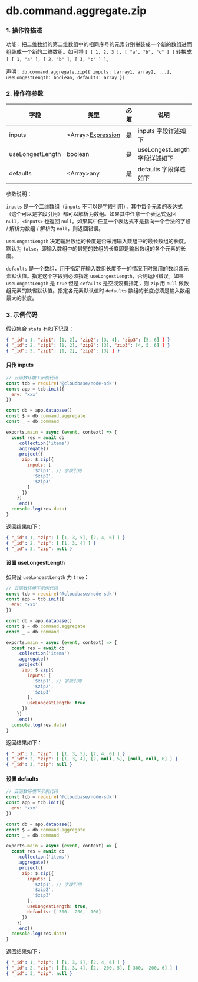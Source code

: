 # db.command.aggregate.zip

### 1. 操作符描述

功能：把二维数组的第二维数组中的相同序号的元素分别拼装成一个新的数组进而组装成一个新的二维数组。如可将 `[ [ 1, 2, 3 ], [ "a", "b", "c" ] ]` 转换成 `[ [ 1, "a" ], [ 2, "b" ], [ 3, "c" ] ]`。

声明：`db.command.aggregate.zip({ inputs: [array1, array2, ...], useLongestLength: boolean, defaults: array })`

### 2. 操作符参数

| 字段             | 类型                                        | 必填 | 说明                          |
| ---------------- | ------------------------------------------- | ---- | ----------------------------- |
| inputs           | &lt;Array&gt;[Expression](../expression.md) | 是   | inputs 字段详述如下           |
| useLongestLength | boolean                                     | 是   | useLongestLength 字段详述如下 |
| defaults         | &lt;Array&gt;any                            | 是   | defaults 字段详述如下         |

参数说明：

`inputs` 是一个二维数组（`inputs` 不可以是字段引用），其中每个元素的表达式（这个可以是字段引用）都可以解析为数组。如果其中任意一个表达式返回 `null`，`<inputs>` 也返回 `null`。如果其中任意一个表达式不是指向一个合法的字段 / 解析为数组 / 解析为 `null`，则返回错误。

`useLongestLength` 决定输出数组的长度是否采用输入数组中的最长数组的长度。默认为 `false`，即输入数组中的最短的数组的长度即是输出数组的各个元素的长度。

`defaults` 是一个数组，用于指定在输入数组长度不一的情况下时采用的数组各元素默认值。指定这个字段则必须指定 `useLongestLength`，否则返回错误。如果 `useLongestLength` 是 `true` 但是 `defaults` 是空或没有指定，则 `zip` 用 `null` 做数组元素的缺省默认值。指定各元素默认值时 `defaults` 数组的长度必须是输入数组最大的长度。

### 3. 示例代码

假设集合 `stats` 有如下记录：

```json
{ "_id": 1, "zip1": [1, 2], "zip2": [3, 4], "zip3": [5, 6] ] }
{ "_id": 2, "zip1": [1, 2], "zip2": [3], "zip3": [4, 5, 6] ] }
{ "_id": 3, "zip1": [1, 2], "zip2": [3] ] }
```

#### 只传 inputs

```js
// 云函数环境下示例代码
const tcb = require('@cloudbase/node-sdk')
const app = tcb.init({
  env: 'xxx'
})

const db = app.database()
const $ = db.command.aggregate
const _ = db.command

exports.main = async (event, context) => {
  const res = await db
    .collection('items')
    .aggregate()
    .project({
      zip: $.zip({
        inputs: [
          '$zip1', // 字段引用
          '$zip2',
          '$zip3'
        ]
      })
    })
    .end()
  console.log(res.data)
}
```

返回结果如下：

```json
{ "_id": 1, "zip": [ [1, 3, 5], [2, 4, 6] ] }
{ "_id": 2, "zip": [ [1, 3, 4] ] }
{ "_id": 3, "zip": null }
```

#### 设置 useLongestLength

如果设 `useLongestLength` 为 `true`：

```js
// 云函数环境下示例代码
const tcb = require('@cloudbase/node-sdk')
const app = tcb.init({
  env: 'xxx'
})

const db = app.database()
const $ = db.command.aggregate
const _ = db.command

exports.main = async (event, context) => {
  const res = await db
    .collection('items')
    .aggregate()
    .project({
      zip: $.zip({
        inputs: [
          '$zip1', // 字段引用
          '$zip2',
          '$zip3'
        ],
        useLongestLength: true
      })
    })
    .end()
  console.log(res.data)
}
```

返回结果如下：

```json
{ "_id": 1, "zip": [ [1, 3, 5], [2, 4, 6] ] }
{ "_id": 2, "zip": [ [1, 3, 4], [2, null, 5], [null, null, 6] ] }
{ "_id": 3, "zip": null }
```

#### 设置 defaults

```js
// 云函数环境下示例代码
const tcb = require('@cloudbase/node-sdk')
const app = tcb.init({
  env: 'xxx'
})

const db = app.database()
const $ = db.command.aggregate
const _ = db.command

exports.main = async (event, context) => {
  const res = await db
    .collection('items')
    .aggregate()
    .project({
      zip: $.zip({
        inputs: [
          '$zip1', // 字段引用
          '$zip2',
          '$zip3'
        ],
        useLongestLength: true,
        defaults: [-300, -200, -100]
      })
    })
    .end()
  console.log(res.data)
}
```

返回结果如下：

```json
{ "_id": 1, "zip": [ [1, 3, 5], [2, 4, 6] ] }
{ "_id": 2, "zip": [ [1, 3, 4], [2, -200, 5], [-300, -200, 6] ] }
{ "_id": 3, "zip": null }
```

